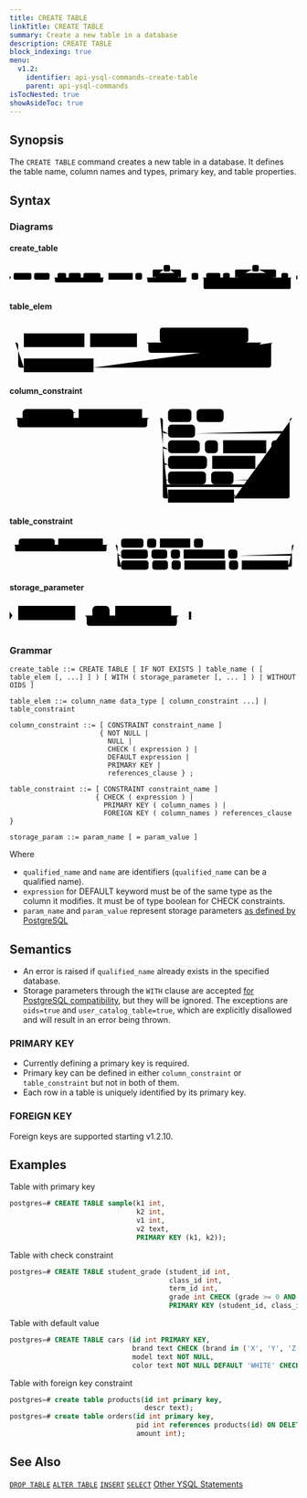 ```yaml
---
title: CREATE TABLE
linkTitle: CREATE TABLE
summary: Create a new table in a database
description: CREATE TABLE
block_indexing: true
menu:
  v1.2:
    identifier: api-ysql-commands-create-table
    parent: api-ysql-commands
isTocNested: true
showAsideToc: true
---
```


## Synopsis
The `CREATE TABLE` command creates a new table in a database. It defines the table name, column names and types, primary key, and table properties.

## Syntax

### Diagrams

#### create_table
<svg class="rrdiagram" version="1.1" xmlns:xlink="http://www.w3.org/1999/xlink" xmlns="http://www.w3.org/2000/svg" width="1080" height="100" viewbox="0 0 1080 100"><path class="connector" d="M0 52h15m67 0h10m58 0h30m32 0h10m45 0h10m64 0h20m-196 0q5 0 5 5v8q0 5 5 5h171q5 0 5-5v-8q0-5 5-5m5 0h10m91 0h10m25 0h50m-5 0q-5 0-5-5v-20q0-5 5-5h36m24 0h36q5 0 5 5v20q0 5-5 5m-5 0h40m-161 0q5 0 5 5v8q0 5 5 5h136q5 0 5-5v-8q0-5 5-5m5 0h10m25 0h30m53 0h10m25 0h30m-5 0q-5 0-5-5v-20q0-5 5-5h60m24 0h60q5 0 5 5v20q0 5-5 5m-5 0h30m25 0h20m-337 25q0 5 5 5h5m78 0h10m51 0h173q5 0 5-5m-332-25q5 0 5 5v33q0 5 5 5h317q5 0 5-5v-33q0-5 5-5m5 0h15"/><polygon points="0,59 5,52 0,45" style="fill:black;stroke-width:0"/><rect class="literal" x="15" y="35" width="67" height="25" rx="7"/><text class="text" x="25" y="52">CREATE</text><rect class="literal" x="92" y="35" width="58" height="25" rx="7"/><text class="text" x="102" y="52">TABLE</text><rect class="literal" x="180" y="35" width="32" height="25" rx="7"/><text class="text" x="190" y="52">IF</text><rect class="literal" x="222" y="35" width="45" height="25" rx="7"/><text class="text" x="232" y="52">NOT</text><rect class="literal" x="277" y="35" width="64" height="25" rx="7"/><text class="text" x="287" y="52">EXISTS</text><a xlink:href="../../grammar_diagrams#table-name"><rect class="rule" x="371" y="35" width="91" height="25"/><text class="text" x="381" y="52">table_name</text></a><rect class="literal" x="472" y="35" width="25" height="25" rx="7"/><text class="text" x="482" y="52">(</text><rect class="literal" x="578" y="5" width="24" height="25" rx="7"/><text class="text" x="588" y="22">,</text><a xlink:href="../../grammar_diagrams#table-elem"><rect class="rule" x="547" y="35" width="86" height="25"/><text class="text" x="557" y="52">table_elem</text></a><rect class="literal" x="683" y="35" width="25" height="25" rx="7"/><text class="text" x="693" y="52">)</text><rect class="literal" x="738" y="35" width="53" height="25" rx="7"/><text class="text" x="748" y="52">WITH</text><rect class="literal" x="801" y="35" width="25" height="25" rx="7"/><text class="text" x="811" y="52">(</text><rect class="literal" x="911" y="5" width="24" height="25" rx="7"/><text class="text" x="921" y="22">,</text><a xlink:href="../../grammar_diagrams#storage-parameter"><rect class="rule" x="856" y="35" width="134" height="25"/><text class="text" x="866" y="52">storage_parameter</text></a><rect class="literal" x="1020" y="35" width="25" height="25" rx="7"/><text class="text" x="1030" y="52">)</text><rect class="literal" x="738" y="65" width="78" height="25" rx="7"/><text class="text" x="748" y="82">WITHOUT</text><rect class="literal" x="826" y="65" width="51" height="25" rx="7"/><text class="text" x="836" y="82">OIDS</text><polygon points="1076,59 1080,59 1080,45 1076,45" style="fill:black;stroke-width:0"/></svg>

#### table_elem
<svg class="rrdiagram" version="1.1" xmlns:xlink="http://www.w3.org/1999/xlink" xmlns="http://www.w3.org/2000/svg" width="473" height="93" viewbox="0 0 473 93"><path class="connector" d="M0 36h25m106 0h10m82 0h50m-5 0q-5 0-5-5v-16q0-5 5-5h145q5 0 5 5v16q0 5-5 5m-5 0h40m-210 0q5 0 5 5v8q0 5 5 5h185q5 0 5-5v-8q0-5 5-5m5 0h20m-458 0q5 0 5 5v34q0 5 5 5h5m122 0h306q5 0 5-5v-34q0-5 5-5m5 0h5"/><a xlink:href="../../grammar_diagrams#column-name"><rect class="rule" x="25" y="20" width="106" height="24"/><text class="text" x="35" y="36">column_name</text></a><a xlink:href="../../grammar_diagrams#data-type"><rect class="rule" x="141" y="20" width="82" height="24"/><text class="text" x="151" y="36">data_type</text></a><a xlink:href="../../grammar_diagrams#column-constraint"><rect class="rule" x="273" y="20" width="135" height="24"/><text class="text" x="283" y="36">column_constraint</text></a><a xlink:href="../../grammar_diagrams#table-constraint"><rect class="rule" x="25" y="64" width="122" height="24"/><text class="text" x="35" y="80">table_constraint</text></a></svg>

#### column_constraint
<svg class="rrdiagram" version="1.1" xmlns:xlink="http://www.w3.org/1999/xlink" xmlns="http://www.w3.org/2000/svg" width="554" height="190" viewbox="0 0 554 190"><path class="connector" d="M0 22h25m98 0h10m122 0h20m-265 0q5 0 5 5v8q0 5 5 5h240q5 0 5-5v-8q0-5 5-5m5 0h30m45 0h10m52 0h137m-254 25q0 5 5 5h5m52 0h177q5 0 5-5m-244 30q0 5 5 5h5m61 0h10m25 0h10m83 0h10m25 0h5q5 0 5-5m-244 30q0 5 5 5h5m75 0h10m83 0h61q5 0 5-5m-244 30q0 5 5 5h5m73 0h10m43 0h103q5 0 5-5m-244 13q0 5 5 5h234q5 0 5-5m-249-128q5 0 5 5v145q0 5 5 5h5m127 0h102q5 0 5-5v-145q0-5 5-5m5 0h5"/><rect class="literal" x="25" y="5" width="98" height="25" rx="7"/><text class="text" x="35" y="22">CONSTRAINT</text><a xlink:href="../../grammar_diagrams#constraint-name"><rect class="rule" x="133" y="5" width="122" height="25"/><text class="text" x="143" y="22">constraint_name</text></a><rect class="literal" x="305" y="5" width="45" height="25" rx="7"/><text class="text" x="315" y="22">NOT</text><rect class="literal" x="360" y="5" width="52" height="25" rx="7"/><text class="text" x="370" y="22">NULL</text><rect class="literal" x="305" y="35" width="52" height="25" rx="7"/><text class="text" x="315" y="52">NULL</text><rect class="literal" x="305" y="65" width="61" height="25" rx="7"/><text class="text" x="315" y="82">CHECK</text><rect class="literal" x="376" y="65" width="25" height="25" rx="7"/><text class="text" x="386" y="82">(</text><a xlink:href="../../grammar_diagrams#expression"><rect class="rule" x="411" y="65" width="83" height="25"/><text class="text" x="421" y="82">expression</text></a><rect class="literal" x="504" y="65" width="25" height="25" rx="7"/><text class="text" x="514" y="82">)</text><rect class="literal" x="305" y="95" width="75" height="25" rx="7"/><text class="text" x="315" y="112">DEFAULT</text><a xlink:href="../../grammar_diagrams#expression"><rect class="rule" x="390" y="95" width="83" height="25"/><text class="text" x="400" y="112">expression</text></a><rect class="literal" x="305" y="125" width="73" height="25" rx="7"/><text class="text" x="315" y="142">PRIMARY</text><rect class="literal" x="388" y="125" width="43" height="25" rx="7"/><text class="text" x="398" y="142">KEY</text><a xlink:href="../../grammar_diagrams#references-clause"><rect class="rule" x="305" y="160" width="127" height="25"/><text class="text" x="315" y="177">references_clause</text></a></svg>

#### table_constraint
<svg class="rrdiagram" version="1.1" xmlns:xlink="http://www.w3.org/1999/xlink" xmlns="http://www.w3.org/2000/svg" width="787" height="95" viewbox="0 0 787 95"><path class="connector" d="M0 22h25m98 0h10m122 0h20m-265 0q5 0 5 5v8q0 5 5 5h240q5 0 5-5v-8q0-5 5-5m5 0h30m61 0h10m25 0h10m83 0h10m25 0h253m-487 25q0 5 5 5h5m73 0h10m43 0h10m25 0h10m112 0h10m25 0h144q5 0 5-5m-482-25q5 0 5 5v50q0 5 5 5h5m75 0h10m43 0h10m25 0h10m112 0h10m25 0h10m127 0h5q5 0 5-5v-50q0-5 5-5m5 0h5"/><rect class="literal" x="25" y="5" width="98" height="25" rx="7"/><text class="text" x="35" y="22">CONSTRAINT</text><a xlink:href="../../grammar_diagrams#constraint-name"><rect class="rule" x="133" y="5" width="122" height="25"/><text class="text" x="143" y="22">constraint_name</text></a><rect class="literal" x="305" y="5" width="61" height="25" rx="7"/><text class="text" x="315" y="22">CHECK</text><rect class="literal" x="376" y="5" width="25" height="25" rx="7"/><text class="text" x="386" y="22">(</text><a xlink:href="../../grammar_diagrams#expression"><rect class="rule" x="411" y="5" width="83" height="25"/><text class="text" x="421" y="22">expression</text></a><rect class="literal" x="504" y="5" width="25" height="25" rx="7"/><text class="text" x="514" y="22">)</text><rect class="literal" x="305" y="35" width="73" height="25" rx="7"/><text class="text" x="315" y="52">PRIMARY</text><rect class="literal" x="388" y="35" width="43" height="25" rx="7"/><text class="text" x="398" y="52">KEY</text><rect class="literal" x="441" y="35" width="25" height="25" rx="7"/><text class="text" x="451" y="52">(</text><a xlink:href="../../grammar_diagrams#column-names"><rect class="rule" x="476" y="35" width="112" height="25"/><text class="text" x="486" y="52">column_names</text></a><rect class="literal" x="598" y="35" width="25" height="25" rx="7"/><text class="text" x="608" y="52">)</text><rect class="literal" x="305" y="65" width="75" height="25" rx="7"/><text class="text" x="315" y="82">FOREIGN</text><rect class="literal" x="390" y="65" width="43" height="25" rx="7"/><text class="text" x="400" y="82">KEY</text><rect class="literal" x="443" y="65" width="25" height="25" rx="7"/><text class="text" x="453" y="82">(</text><a xlink:href="../../grammar_diagrams#column-names"><rect class="rule" x="478" y="65" width="112" height="25"/><text class="text" x="488" y="82">column_names</text></a><rect class="literal" x="600" y="65" width="25" height="25" rx="7"/><text class="text" x="610" y="82">)</text><a xlink:href="../../grammar_diagrams#references-clause"><rect class="rule" x="635" y="65" width="127" height="25"/><text class="text" x="645" y="82">references_clause</text></a></svg>

#### storage_parameter
<svg class="rrdiagram" version="1.1" xmlns:xlink="http://www.w3.org/1999/xlink" xmlns="http://www.w3.org/2000/svg" width="318" height="50" viewbox="0 0 318 50"><path class="connector" d="M0 22h15m100 0h30m30 0h10m98 0h20m-173 0q5 0 5 5v8q0 5 5 5h148q5 0 5-5v-8q0-5 5-5m5 0h15"/><polygon points="0,29 5,22 0,15" style="fill:black;stroke-width:0"/><a xlink:href="../../grammar_diagrams#param-name"><rect class="rule" x="15" y="5" width="100" height="25"/><text class="text" x="25" y="22">param_name</text></a><rect class="literal" x="145" y="5" width="30" height="25" rx="7"/><text class="text" x="155" y="22">=</text><a xlink:href="../../grammar_diagrams#param-value"><rect class="rule" x="185" y="5" width="98" height="25"/><text class="text" x="195" y="22">param_value</text></a><polygon points="314,29 318,29 318,15 314,15" style="fill:black;stroke-width:0"/></svg>

### Grammar
```
create_table ::= CREATE TABLE [ IF NOT EXISTS ] table_name ( [ table_elem [, ...] ] ) [ WITH ( storage_parameter [, ... ] ) | WITHOUT OIDS ]

table_elem ::= column_name data_type [ column_constraint ...] | table_constraint

column_constraint ::= [ CONSTRAINT constraint_name ]
                      { NOT NULL |
                        NULL |
                        CHECK ( expression ) |
                        DEFAULT expression |
                        PRIMARY KEY | 
                        references_clause } ;

table_constraint ::= [ CONSTRAINT constraint_name ] 
                     { CHECK ( expression ) |
                       PRIMARY KEY ( column_names ) |
                       FOREIGN KEY ( column_names ) references_clause }

storage_param ::= param_name [ = param_value ]
```

Where

- `qualified_name` and `name` are identifiers (`qualified_name` can be a qualified name).
- `expression` for DEFAULT keyword must be of the same type as the column it modifies. It must be of type boolean for CHECK constraints.
- `param_name` and `param_value` represent storage parameters [as defined by PostgreSQL](https://www.postgresql.org/docs/11/sql-createtable.html#SQL-CREATETABLE-STORAGE-PARAMETERS)

## Semantics
- An error is raised if `qualified_name` already exists in the specified database.
- Storage parameters through the `WITH` clause are accepted [for PostgreSQL compatibility](https://www.postgresql.org/docs/11/sql-createtable.html#SQL-CREATETABLE-STORAGE-PARAMETERS), but they will be ignored. The exceptions are `oids=true` and `user_catalog_table=true`, which are explicitly disallowed and will result in an error being thrown.

### PRIMARY KEY
- Currently defining a primary key is required.
- Primary key can be defined in either `column_constraint` or `table_constraint` but not in both of them.
- Each row in a table is uniquely identified by its primary key. 

### FOREIGN KEY

Foreign keys are supported starting v1.2.10.

## Examples

Table with primary key

```sql
postgres=# CREATE TABLE sample(k1 int, 
                               k2 int, 
                               v1 int, 
                               v2 text, 
                               PRIMARY KEY (k1, k2));
```

Table with check constraint

```sql
postgres=# CREATE TABLE student_grade (student_id int, 
                                       class_id int, 
                                       term_id int, 
                                       grade int CHECK (grade >= 0 AND grade <= 10), 
                                       PRIMARY KEY (student_id, class_id, term_id));
```

Table with default value

```sql
postgres=# CREATE TABLE cars (id int PRIMARY KEY, 
                              brand text CHECK (brand in ('X', 'Y', 'Z')), 
                              model text NOT NULL, 
                              color text NOT NULL DEFAULT 'WHITE' CHECK (color in ('RED', 'WHITE', 'BLUE')));
```

Table with foreign key constraint

```sql
postgres=# create table products(id int primary key, 
                                 descr text);
postgres=# create table orders(id int primary key, 
                               pid int references products(id) ON DELETE CASCADE, 
                               amount int);
```

## See Also
[`DROP TABLE`](../ddl_drop_table)
[`ALTER TABLE`](../ddl_alter_table)
[`INSERT`](../dml_insert)
[`SELECT`](../dml_select)
[Other YSQL Statements](..)
